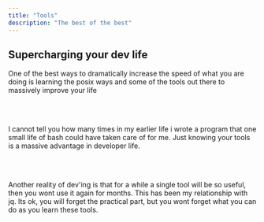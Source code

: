 ```yaml
---
title: "Tools"
description: "The best of the best"
---
```


## Supercharging your dev life
One of the best ways to dramatically increase the speed of what you are doing
is learning the posix ways and some of the tools out there to massively improve
your life

<br>
<br>

I cannot tell you how many times in my earlier life i wrote a program that one
small life of bash could have taken care of for me.  Just knowing your tools is
a massive advantage in developer life.

<br>
<br>

Another reality of dev'ing is that for a while a single tool will be so useful,
then you wont use it again for months.  This has been my relationship with jq.
Its ok, you will forget the practical part, but you wont forget what you can do
as you learn these tools.

<br>
<br>
<br>
<br>
<br>
<br>
<br>
<br>
<br>
<br>
<br>
<br>
<br>
<br>
<br>
<br>
<br>


